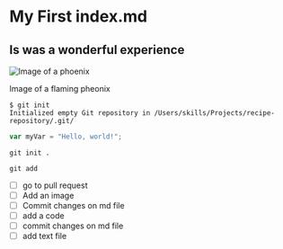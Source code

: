 # My First index.md 
## Is was a wonderful experience 
![Image of a phoenix ](https://cdn.vectorstock.com/i/preview-1x/81/69/phoenix-bird-on-fire-vector-32108169.jpg)

Image of a flaming pheonix
```
$ git init
Initialized empty Git repository in /Users/skills/Projects/recipe-repository/.git/
```

``` javascript
var myVar = "Hello, world!";
```
```
git init .
```
```
git add
```
- [ ] go to pull request
- [ ] Add an image
- [ ] Commit changes on md file
- [ ] add a code
- [ ] commit changes on md file
- [ ] add text file
